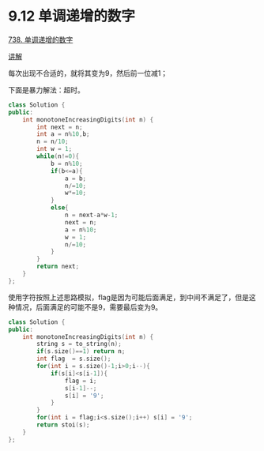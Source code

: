 # 9.12 单调递增的数字

[738. 单调递增的数字](https://leetcode.cn/problems/monotone-increasing-digits/)

[讲解](https://programmercarl.com/0738.%E5%8D%95%E8%B0%83%E9%80%92%E5%A2%9E%E7%9A%84%E6%95%B0%E5%AD%97.html#%E7%AE%97%E6%B3%95%E5%85%AC%E5%BC%80%E8%AF%BE)

每次出现不合适的，就将其变为9，然后前一位减1；

下面是暴力解法：超时。

```cpp
class Solution {
public:
    int monotoneIncreasingDigits(int n) {
        int next = n;
        int a = n%10,b;
        n = n/10;
        int w = 1;
        while(n!=0){
            b = n%10;
            if(b<=a){
                a = b;
                n/=10;
                w*=10;
            }
            else{
                n = next-a*w-1;
                next = n;
                a = n%10;
                w = 1;
                n/=10;
            }
        }
        return next;
    }
};
```

使用字符按照上述思路模拟，flag是因为可能后面满足，到中间不满足了，但是这种情况，后面满足的可能不是9，需要最后变为9。

```cpp
class Solution {
public:
    int monotoneIncreasingDigits(int n) {
        string s = to_string(n);
        if(s.size()==1) return n;
        int flag  = s.size();
        for(int i = s.size()-1;i>0;i--){
            if(s[i]<s[i-1]){
                flag = i;
                s[i-1]--;
                s[i] = '9';
            }
        }
        for(int i = flag;i<s.size();i++) s[i] = '9';
        return stoi(s);
    }
};
```